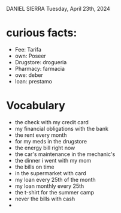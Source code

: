 DANIEL SIERRA
Tuesday, April 23th, 2024

# curious facts:
- Fee: Tarifa
- own: Poseer
- Drugstore: drogueria
- Pharmacy: farmacia
- owe: deber
- loan: prestamo

# Vocabulary
- the check with my credit card
- my financial obligations with the bank
- the rent every month
- for my meds in the drugstore
- the energy bill right now
- the car's maintenance in the mechanic's
- the dinner i went with my mom
- the bills on time
- in the supermarket with card
- my loan every 25th of the month
- my loan monthly every 25th
- the t-shirt for the summer camp
- never the bills with cash
- 